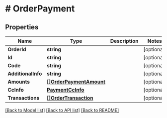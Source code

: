 # # OrderPayment


## Properties 


Name | Type | Description | Notes
------------ | ------------- | ------------- | -------------
**OrderId**| **string** |   | [optional]
**Id**| **string** |   | [optional]
**Code**| **string** |   | [optional]
**AdditionalInfo**| **string** |   | [optional]
**Amounts**| [**[]OrderPaymentAmount**](OrderPaymentAmount.md) |   | [optional]
**CcInfo**| [**PaymentCcInfo**](PaymentCcInfo.md) |   | [optional]
**Transactions**| [**[]OrderTransaction**](OrderTransaction.md) |   | [optional]


[[Back to Model list]](../../README.md#models) [[Back to API list]](../../README.md#endpoints) [[Back to README]](../../README.md)


